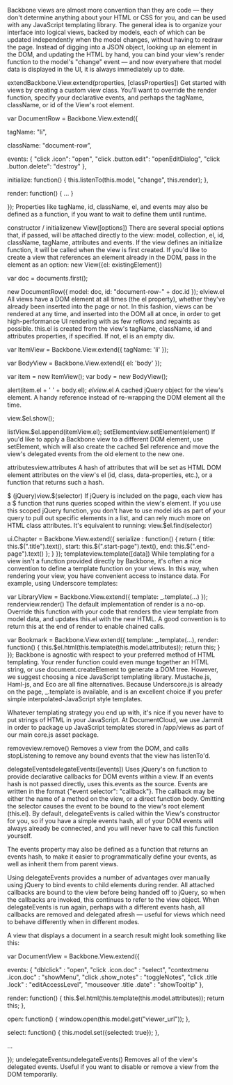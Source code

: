 Backbone views are almost more convention than they are code — they don't determine anything about your HTML or CSS for you, and can be used with any JavaScript templating library. The general idea is to organize your interface into logical views, backed by models, each of which can be updated independently when the model changes, without having to redraw the page. Instead of digging into a JSON object, looking up an element in the DOM, and updating the HTML by hand, you can bind your view's render function to the model's "change" event — and now everywhere that model data is displayed in the UI, it is always immediately up to date.

extendBackbone.View.extend(properties, [classProperties]) 
Get started with views by creating a custom view class. You'll want to override the render function, specify your declarative events, and perhaps the tagName, className, or id of the View's root element.

var DocumentRow = Backbone.View.extend({

  tagName: "li",

  className: "document-row",

  events: {
    "click .icon":          "open",
    "click .button.edit":   "openEditDialog",
    "click .button.delete": "destroy"
  },

  initialize: function() {
    this.listenTo(this.model, "change", this.render);
  },

  render: function() {
    ...
  }

});
Properties like tagName, id, className, el, and events may also be defined as a function, if you want to wait to define them until runtime.

constructor / initializenew View([options]) 
There are several special options that, if passed, will be attached directly to the view: model, collection, el, id, className, tagName, attributes and events. If the view defines an initialize function, it will be called when the view is first created. If you'd like to create a view that references an element already in the DOM, pass in the element as an option: new View({el: existingElement})

var doc = documents.first();

new DocumentRow({
  model: doc,
  id: "document-row-" + doc.id
});
elview.el 
All views have a DOM element at all times (the el property), whether they've already been inserted into the page or not. In this fashion, views can be rendered at any time, and inserted into the DOM all at once, in order to get high-performance UI rendering with as few reflows and repaints as possible. this.el is created from the view's tagName, className, id and attributes properties, if specified. If not, el is an empty div.

var ItemView = Backbone.View.extend({
  tagName: 'li'
});

var BodyView = Backbone.View.extend({
  el: 'body'
});

var item = new ItemView();
var body = new BodyView();

alert(item.el + ' ' + body.el);
$elview.$el 
A cached jQuery object for the view's element. A handy reference instead of re-wrapping the DOM element all the time.

view.$el.show();

listView.$el.append(itemView.el);
setElementview.setElement(element) 
If you'd like to apply a Backbone view to a different DOM element, use setElement, which will also create the cached $el reference and move the view's delegated events from the old element to the new one.

attributesview.attributes 
A hash of attributes that will be set as HTML DOM element attributes on the view's el (id, class, data-properties, etc.), or a function that returns such a hash.

$ (jQuery)view.$(selector) 
If jQuery is included on the page, each view has a $ function that runs queries scoped within the view's element. If you use this scoped jQuery function, you don't have to use model ids as part of your query to pull out specific elements in a list, and can rely much more on HTML class attributes. It's equivalent to running: view.$el.find(selector)

ui.Chapter = Backbone.View.extend({
  serialize : function() {
    return {
      title: this.$(".title").text(),
      start: this.$(".start-page").text(),
      end:   this.$(".end-page").text()
    };
  }
});
templateview.template([data]) 
While templating for a view isn't a function provided directly by Backbone, it's often a nice convention to define a template function on your views. In this way, when rendering your view, you have convenient access to instance data. For example, using Underscore templates:

var LibraryView = Backbone.View.extend({
  template: _.template(...)
});
renderview.render() 
The default implementation of render is a no-op. Override this function with your code that renders the view template from model data, and updates this.el with the new HTML. A good convention is to return this at the end of render to enable chained calls.

var Bookmark = Backbone.View.extend({
  template: _.template(...),
  render: function() {
    this.$el.html(this.template(this.model.attributes));
    return this;
  }
});
Backbone is agnostic with respect to your preferred method of HTML templating. Your render function could even munge together an HTML string, or use document.createElement to generate a DOM tree. However, we suggest choosing a nice JavaScript templating library. Mustache.js, Haml-js, and Eco are all fine alternatives. Because Underscore.js is already on the page, _.template is available, and is an excellent choice if you prefer simple interpolated-JavaScript style templates.

Whatever templating strategy you end up with, it's nice if you never have to put strings of HTML in your JavaScript. At DocumentCloud, we use Jammit in order to package up JavaScript templates stored in /app/views as part of our main core.js asset package.

removeview.remove() 
Removes a view from the DOM, and calls stopListening to remove any bound events that the view has listenTo'd.

delegateEventsdelegateEvents([events]) 
Uses jQuery's on function to provide declarative callbacks for DOM events within a view. If an events hash is not passed directly, uses this.events as the source. Events are written in the format {"event selector": "callback"}. The callback may be either the name of a method on the view, or a direct function body. Omitting the selector causes the event to be bound to the view's root element (this.el). By default, delegateEvents is called within the View's constructor for you, so if you have a simple events hash, all of your DOM events will always already be connected, and you will never have to call this function yourself.

The events property may also be defined as a function that returns an events hash, to make it easier to programmatically define your events, as well as inherit them from parent views.

Using delegateEvents provides a number of advantages over manually using jQuery to bind events to child elements during render. All attached callbacks are bound to the view before being handed off to jQuery, so when the callbacks are invoked, this continues to refer to the view object. When delegateEvents is run again, perhaps with a different events hash, all callbacks are removed and delegated afresh — useful for views which need to behave differently when in different modes.

A view that displays a document in a search result might look something like this:

var DocumentView = Backbone.View.extend({

  events: {
    "dblclick"                : "open",
    "click .icon.doc"         : "select",
    "contextmenu .icon.doc"   : "showMenu",
    "click .show_notes"       : "toggleNotes",
    "click .title .lock"      : "editAccessLevel",
    "mouseover .title .date"  : "showTooltip"
  },

  render: function() {
    this.$el.html(this.template(this.model.attributes));
    return this;
  },

  open: function() {
    window.open(this.model.get("viewer_url"));
  },

  select: function() {
    this.model.set({selected: true});
  },

  ...

});
undelegateEventsundelegateEvents() 
Removes all of the view's delegated events. Useful if you want to disable or remove a view from the DOM temporarily.

